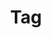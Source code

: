 ---
title: "Tag"
layout: tags
permalink: /tags/
author_profile: true
sidebar_main: true
sidebar:
    nav: "docs"
---